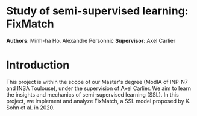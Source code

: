 # Study of semi-supervised learning: FixMatch

__Authors__: Minh-ha Ho, Alexandre Personnic 
__Supervisor__: Axel Carlier

# Introduction

This project is within the scope of our Master's degree (ModIA of INP-N7 and INSA Toulouse), under the supervision of Axel Carlier. 
We aim to learn the insights and mechanics of semi-supervised learning (SSL). In this project, we implement and analyze FixMatch, a SSL model proposed by K. Sohn et al. in 2020. 
